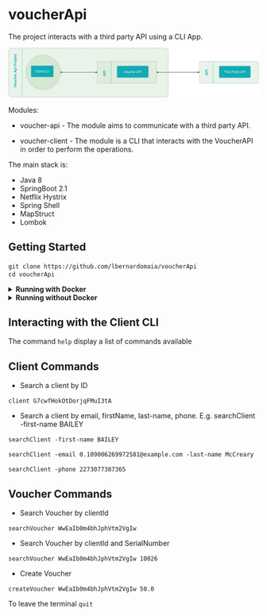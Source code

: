 # voucherApi

The project interacts with a third party API using a CLI App.

![API Design](https://github.com/lbernardomaia/voucherApi/blob/master/api_design.jpg)

Modules:

- voucher-api - The module aims to communicate with a third party API.

- voucher-client - The module is a CLI that interacts with the VoucherAPI in order to perform the operations.

The main stack is:

-   Java 8
-   SpringBoot 2.1
-   Netflix Hystrix
-   Spring Shell
-   MapStruct
-   Lombok

## Getting Started

```
git clone https://github.com/lbernardomaia/voucherApi
cd voucherApi
```

<details>
  <summary><b>Running with Docker</b></summary> 

```
docker-compose up
```
```
docker attach voucher-client
```
</details>

<details>
  <summary><b>Running without Docker</b></summary>
 
```
mvn clean package  
```

-   VoucherAPI
```
java -jar voucher-api/target/voucher-api-0.0.1-SNAPSHOT.jar 
```
The API is running on port 8080.

E.g. http://localhost:8080/api/v1/client

-   Voucher Client
```
java -jar voucher-client/target/voucher-api-client-0.0.1-SNAPSHOT.jar 
```
</details>

## Interacting with the Client CLI

The command ```help```  display a list of commands available

## Client Commands
-   Search a client by ID
```
client G7cwfHokOtDorjqFMuI3tA
```

-   Search a client by email, firstName, last-name, phone. E.g. searchClient -first-name BAILEY

```
searchClient -first-name BAILEY
```

```
searchClient -email 0.109006269972581@example.com -last-name McCreary 
```

```
searchClient -phone 2273077387365 
```
## Voucher Commands

- Search Voucher by clientId

```
searchVoucher WwEaIb0m4bhJphVtm2VgIw 
```
- Search Voucher by clientId and SerialNumber

```
searchVoucher WwEaIb0m4bhJphVtm2VgIw 10026
```

- Create Voucher

```
createVoucher WwEaIb0m4bhJphVtm2VgIw 50.0
```

To leave the terminal ```quit``` 

